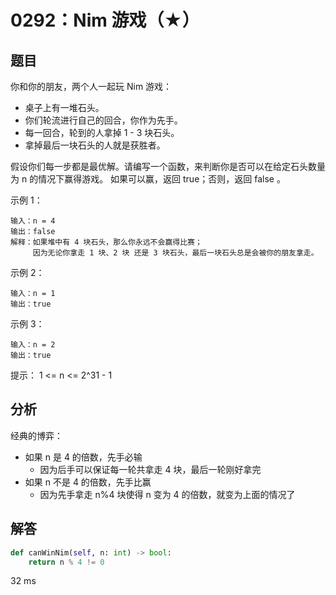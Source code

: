 # 0292：Nim 游戏（★）


## 题目

你和你的朋友，两个人一起玩 Nim 游戏：
- 桌子上有一堆石头。
- 你们轮流进行自己的回合，你作为先手。
- 每一回合，轮到的人拿掉 1 - 3 块石头。
- 拿掉最后一块石头的人就是获胜者。

假设你们每一步都是最优解。请编写一个函数，来判断你是否可以在给定石头数量为 n 的情况下赢得游戏。
如果可以赢，返回 true；否则，返回 false 。


示例 1：

	输入：n = 4
	输出：false 
	解释：如果堆中有 4 块石头，那么你永远不会赢得比赛；
	     因为无论你拿走 1 块、2 块 还是 3 块石头，最后一块石头总是会被你的朋友拿走。
	
示例 2：

	输入：n = 1
	输出：true
	
示例 3：

	输入：n = 2
	输出：true

提示： 1 <= n <= 2^31 - 1

## 分析

经典的博弈：
- 如果 n 是 4 的倍数，先手必输
	- 因为后手可以保证每一轮共拿走 4 块，最后一轮刚好拿完
- 如果 n 不是 4 的倍数，先手比赢
	- 因为先手拿走 n%4 块使得 n 变为 4 的倍数，就变为上面的情况了

## 解答

```python
def canWinNim(self, n: int) -> bool:
	return n % 4 != 0
```
32 ms

